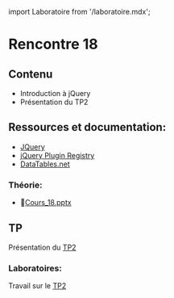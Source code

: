 import Laboratoire from '/laboratoire.mdx';

# Rencontre 18

## Contenu
- Introduction à jQuery
- Présentation du TP2

## Ressources et documentation: 
- [JQuery](https://api.jquery.com/)
- [jQuery Plugin Registry](https://plugins.jquery.com/)  
- [DataTables.net](https://datatables.net/)

### Théorie:  
- 🔗[Cours_18.pptx](https://cegepedouardmontpetit.sharepoint.com/:p:/s/CMT420InformatiqueComitesCours-3W6/EURuwKRC2glCg1R1VXX63lIBj0dIaYCGJ1eRSVwiDYoHgA?e=8rIKtv)

## TP
Présentation du [TP2](/tp/tp2)


### Laboratoires: 
<Laboratoire nom="10XX-S18_Lab1"/>

Travail sur le [TP2](/tp/tp2)